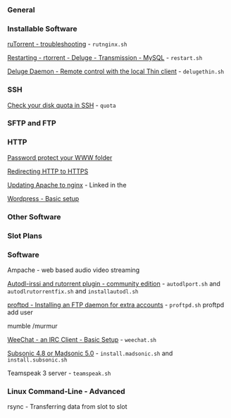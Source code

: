 
### General

### Installable Software

[ruTorrent - troubleshooting](https://www.feralhosting.com/faq/view?question=100) - `rutnginx.sh`

[Restarting - rtorrent - Deluge - Transmission - MySQL](https://www.feralhosting.com/faq/view?question=158) - `restart.sh`

[Deluge Daemon - Remote control with the local Thin client](https://www.feralhosting.com/faq/view?question=76) - `delugethin.sh`

### SSH

[Check your disk quota in SSH](https://www.feralhosting.com/faq/view?question=221) - `quota`

### SFTP and FTP

### HTTP

[Password protect your WWW folder](https://www.feralhosting.com/faq/view?question=22)

[Redirecting HTTP to HTTPS](https://www.feralhosting.com/faq/view?question=161)

[Updating Apache to nginx](https://www.feralhosting.com/faq/view?question=231) - Linked in the 

[Wordpress - Basic setup](https://www.feralhosting.com/faq/view?question=211)

### Other Software

### Slot Plans

### Software

Ampache - web based audio video streaming

[Autodl-irssi and rutorrent plugin - community edition](https://www.feralhosting.com/faq/view?question=142) - `autodlport.sh` and `autodlrutorrentfix.sh` and `installautodl.sh`

[proftpd - Installing an FTP daemon for extra accounts](https://www.feralhosting.com/faq/view?question=193) - `proftpd.sh` proftpd add user

mumble /murmur

[WeeChat - an IRC Client - Basic Setup](https://www.feralhosting.com/faq/view?question=250) - `weechat.sh`

[Subsonic 4.8 or Madsonic 5.0](https://www.feralhosting.com/faq/view?question=159) - `install.madsonic.sh` and `install.subsonic.sh`

Teamspeak 3 server - `teamspeak.sh`

### Linux Command-Line - Advanced

rsync - Transferring data from slot to slot